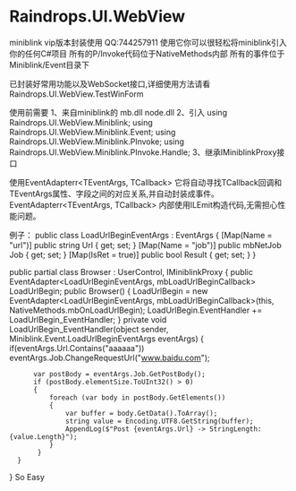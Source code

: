 # Raindrops.UI.WebView
 miniblink vip版本封装使用 QQ:744257911
使用它你可以很轻松将miniblink引入你的任何C#项目
所有的P/Invoke代码位于NativeMethods内部
所有的事件位于 Miniblink/Event目录下

已封装好常用功能以及WebSocket接口,详细使用方法请看Raindrops.UI.WebView.TestWinForm

使用前需要
1、来自miniblink的 mb.dll node.dll
2、引入 
        using Raindrops.UI.WebView.Miniblink;
        using Raindrops.UI.WebView.Miniblink.Event;
        using Raindrops.UI.WebView.Miniblink.PInvoke;
        using Raindrops.UI.WebView.Miniblink.PInvoke.Handle;
3、继承IMiniblinkProxy接口

使用EventAdapterr<TEventArgs, TCallback> 它将自动寻找TCallback回调和TEventArgs属性、字段之间的对应关系,并自动封装成事件。
EventAdapterr<TEventArgs, TCallback> 内部使用ILEmit构造代码,无需担心性能问题。

例子：
    public class LoadUrlBeginEventArgs : EventArgs
    {
        [Map(Name = "url")]
        public string Url { get; set; }
        [Map(Name = "job")]
        public mbNetJob Job { get; set; }
        [Map(IsRet = true)]
        public bool Result { get; set; }
    }

public partial class Browser : UserControl, IMiniblinkProxy
{
     public EventAdapter<LoadUrlBeginEventArgs, mbLoadUrlBeginCallback> LoadUrlBegin;
     public Browser()
     {
         LoadUrlBegin = new EventAdapter<LoadUrlBeginEventArgs, mbLoadUrlBeginCallback>(this, NativeMethods.mbOnLoadUrlBegin);
         LoadUrlBegin.EventHandler += LoadUrlBegin_EventHandler;
     }
     private void LoadUrlBegin_EventHandler(object sender, Miniblink.Event.LoadUrlBeginEventArgs eventArgs)
      {
          if(eventArgs.Url.Contains("aaaaaa"))  eventArgs.Job.ChangeRequestUrl("www.baidu.com");

          var postBody = eventArgs.Job.GetPostBody();
          if (postBody.elementSize.ToUInt32() > 0)
          {
              foreach (var body in postBody.GetElements())
              {
                  var buffer = body.GetData().ToArray();
                  string value = Encoding.UTF8.GetString(buffer);
                  AppendLog($"Post {eventArgs.Url} -> StringLength:{value.Length}");
              }
           }
      }
}
 So Easy
